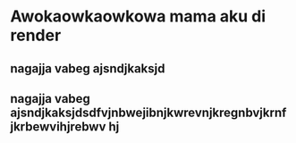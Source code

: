 # Awokaowkaowkowa mama aku di render


## nagajja vabeg ajsndjkaksjd


## nagajja vabeg ajsndjkaksjdsdfvjnbwejibnjkwrevnjkregnbvjkrnf   jkrbewvihjrebwv hj
